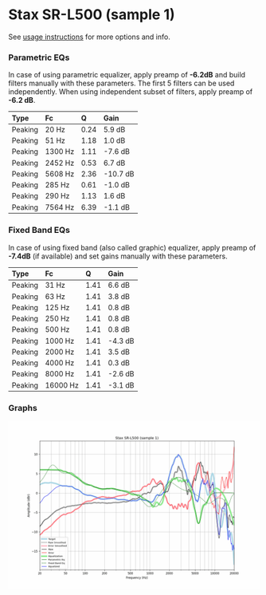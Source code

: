 # Stax SR-L500 (sample 1)
See [usage instructions](https://github.com/jaakkopasanen/AutoEq#usage) for more options and info.

### Parametric EQs
In case of using parametric equalizer, apply preamp of **-6.2dB** and build filters manually
with these parameters. The first 5 filters can be used independently.
When using independent subset of filters, apply preamp of **-6.2 dB**.

| Type    | Fc      |    Q | Gain     |
|:--------|:--------|:-----|:---------|
| Peaking | 20 Hz   | 0.24 | 5.9 dB   |
| Peaking | 51 Hz   | 1.18 | 1.0 dB   |
| Peaking | 1300 Hz | 1.11 | -7.6 dB  |
| Peaking | 2452 Hz | 0.53 | 6.7 dB   |
| Peaking | 5608 Hz | 2.36 | -10.7 dB |
| Peaking | 285 Hz  | 0.61 | -1.0 dB  |
| Peaking | 290 Hz  | 1.13 | 1.6 dB   |
| Peaking | 7564 Hz | 6.39 | -1.1 dB  |

### Fixed Band EQs
In case of using fixed band (also called graphic) equalizer, apply preamp of **-7.4dB**
(if available) and set gains manually with these parameters.

| Type    | Fc       |    Q | Gain    |
|:--------|:---------|:-----|:--------|
| Peaking | 31 Hz    | 1.41 | 6.6 dB  |
| Peaking | 63 Hz    | 1.41 | 3.8 dB  |
| Peaking | 125 Hz   | 1.41 | 0.8 dB  |
| Peaking | 250 Hz   | 1.41 | 0.8 dB  |
| Peaking | 500 Hz   | 1.41 | 0.8 dB  |
| Peaking | 1000 Hz  | 1.41 | -4.3 dB |
| Peaking | 2000 Hz  | 1.41 | 3.5 dB  |
| Peaking | 4000 Hz  | 1.41 | 0.3 dB  |
| Peaking | 8000 Hz  | 1.41 | -2.6 dB |
| Peaking | 16000 Hz | 1.41 | -3.1 dB |

### Graphs
![](./Stax%20SR-L500%20(sample%201).png)
